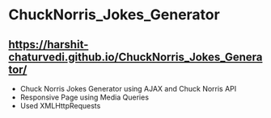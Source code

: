 # ChuckNorris_Jokes_Generator
## https://harshit-chaturvedi.github.io/ChuckNorris_Jokes_Generator/
- Chuck Norris Jokes Generator using AJAX and Chuck Norris API
- Responsive Page using Media Queries
- Used XMLHttpRequests

